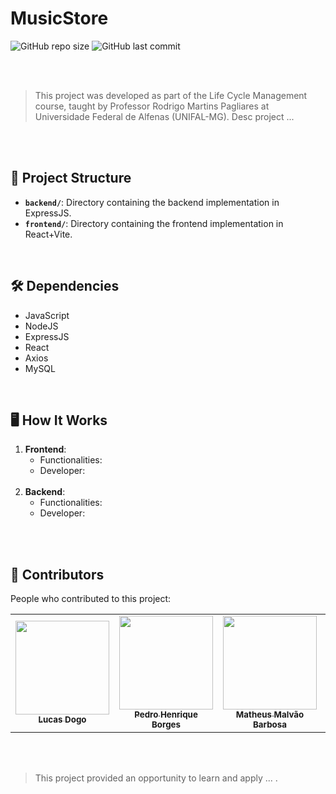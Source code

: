# MusicStore

![GitHub repo size](https://img.shields.io/github/repo-size/Dogolaa/MusicStore?style=for-the-badge)
![GitHub last commit](https://img.shields.io/github/languages/count/Dogolaa/MusicStore?style=for-the-badge)

<br><br>

> This project was developed as part of the Life Cycle Management course, taught by Professor Rodrigo Martins Pagliares at Universidade Federal de Alfenas (UNIFAL-MG). Desc project ...

<br><br>

## 📂 Project Structure

- **`backend/`**: Directory containing the backend implementation in ExpressJS.
- **`frontend/`**: Directory containing the frontend implementation in React+Vite.

<br>

## 🛠️ Dependencies

- JavaScript
- NodeJS
- ExpressJS
- React
- Axios
- MySQL

<br>

## 🖥️ How It Works

1. **Frontend**:
   - Functionalities:
   - Developer: 
   <br>
3. **Backend**: 
   - Functionalities:
   - Developer:
   <br>

<br>

## 🤝 Contributors

People who contributed to this project:

<table align='center'>
  <tr>
    <td align="center">
      <a href="https://github.com/Dogolaa">
        <img src="https://avatars.githubusercontent.com/u/71687738?v=4" width="150px;"/><br>
        <sub>
          <b>Lucas Dogo</b>
        </sub>
      </a>
    </td>
    <td align="center">
      <a href="https://github.com/Drinpy">
        <img src="https://avatars.githubusercontent.com/u/66181571?v=4" width="150px;"/><br>
        <sub>
          <b>Pedro Henrique Borges</b>
        </sub>
      </a>
    </td>
    <td align="center">
      <a href="https://github.com/MatheusMalvao">
        <img src="https://avatars.githubusercontent.com/u/94134793?v=4" width="150px;"/><br>
        <sub>
          <b>Matheus Malvão Barbosa</b>
        </sub>
      </a>
    </td>
    <td align="center">
      <a href="https://github.com/BarbaraSRodrigues">
        <img src="https://avatars.githubusercontent.com/u/104439153?v=4" width="150px;"/><br>
        <sub>
          <b>Barbara Rodrigues</b>
        </sub>
      </a>
    </td>
    <td align="center">
      <a href="https://github.com/BLM23">
        <img src="https://avatars.githubusercontent.com/u/106355234?v=4" width="150px;"/><br>
        <sub>
          <b>Bárbara Marques</b>
        </sub>
      </a>
    </td>
      <td align="center">
      <a href="https://github.com/correafe">
        <img src="https://avatars.githubusercontent.com/u/97685084?v=4" width="150px;"/><br>
        <sub>
          <b>Felipe Corrêa</b>
        </sub>
      </a>
    </td>
    <td align="center">
      <a href="https://github.com/limaow">
        <img src="https://avatars.githubusercontent.com/u/51000091?v=4" width="150px;"/><br>
        <sub>
          <b>Matheus Reis</b>
        </sub>
      </a>
    </td>
    <td align="center">
      <a href="https://github.com/LucasWithBoots">
        <img src="https://avatars.githubusercontent.com/u/111355335?v=4" width="150px;"/><br>
        <sub>
          <b>Lucas Ferrari</b>
        </sub>
      </a>
    </td>
  </tr>
</table>

<br><br>

> This project provided an opportunity to learn and apply ... .
